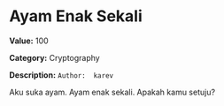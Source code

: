 # Ayam Enak Sekali

**Value:** 100

**Category:** Cryptography

**Description:**
`Author:  karev`

Aku suka ayam. Ayam enak sekali. Apakah kamu setuju?


